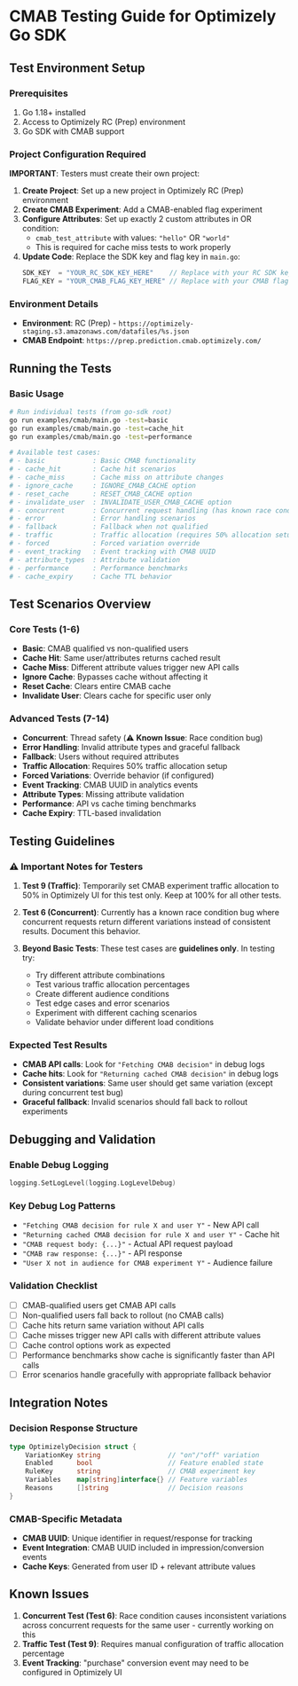 # CMAB Testing Guide for Optimizely Go SDK

## Test Environment Setup

### Prerequisites
1. Go 1.18+ installed
2. Access to Optimizely RC (Prep) environment
3. Go SDK with CMAB support

### Project Configuration Required
**IMPORTANT**: Testers must create their own project:

1. **Create Project**: Set up a new project in Optimizely RC (Prep) environment
2. **Create CMAB Experiment**: Add a CMAB-enabled flag experiment
3. **Configure Attributes**: Set up exactly 2 custom attributes in OR condition:
   - `cmab_test_attribute` with values: `"hello"` OR `"world"`
   - This is required for cache miss tests to work properly
4. **Update Code**: Replace the SDK key and flag key in `main.go`:
   ```go
   SDK_KEY  = "YOUR_RC_SDK_KEY_HERE"    // Replace with your RC SDK key
   FLAG_KEY = "YOUR_CMAB_FLAG_KEY_HERE" // Replace with your CMAB flag key
   ```

### Environment Details
- **Environment**: RC (Prep) - `https://optimizely-staging.s3.amazonaws.com/datafiles/%s.json`
- **CMAB Endpoint**: `https://prep.prediction.cmab.optimizely.com/`

## Running the Tests

### Basic Usage
```bash
# Run individual tests (from go-sdk root)
go run examples/cmab/main.go -test=basic
go run examples/cmab/main.go -test=cache_hit
go run examples/cmab/main.go -test=performance

# Available test cases:
# - basic            : Basic CMAB functionality
# - cache_hit        : Cache hit scenarios  
# - cache_miss       : Cache miss on attribute changes
# - ignore_cache     : IGNORE_CMAB_CACHE option
# - reset_cache      : RESET_CMAB_CACHE option
# - invalidate_user  : INVALIDATE_USER_CMAB_CACHE option
# - concurrent       : Concurrent request handling (has known race condition bug)
# - error            : Error handling scenarios
# - fallback         : Fallback when not qualified
# - traffic          : Traffic allocation (requires 50% allocation setup)
# - forced           : Forced variation override
# - event_tracking   : Event tracking with CMAB UUID
# - attribute_types  : Attribute validation
# - performance      : Performance benchmarks
# - cache_expiry     : Cache TTL behavior
```

## Test Scenarios Overview

### Core Tests (1-6)
- **Basic**: CMAB qualified vs non-qualified users
- **Cache Hit**: Same user/attributes returns cached result
- **Cache Miss**: Different attribute values trigger new API calls
- **Ignore Cache**: Bypasses cache without affecting it
- **Reset Cache**: Clears entire CMAB cache
- **Invalidate User**: Clears cache for specific user only

### Advanced Tests (7-14)  
- **Concurrent**: Thread safety (⚠️ **Known Issue**: Race condition bug)
- **Error Handling**: Invalid attribute types and graceful fallback
- **Fallback**: Users without required attributes
- **Traffic Allocation**: Requires 50% traffic allocation setup
- **Forced Variations**: Override behavior (if configured)
- **Event Tracking**: CMAB UUID in analytics events
- **Attribute Types**: Missing attribute validation
- **Performance**: API vs cache timing benchmarks
- **Cache Expiry**: TTL-based invalidation

## Testing Guidelines

### ⚠️ Important Notes for Testers
1. **Test 9 (Traffic)**: Temporarily set CMAB experiment traffic allocation to 50% in Optimizely UI for this test only. Keep at 100% for all other tests.

2. **Test 6 (Concurrent)**: Currently has a known race condition bug where concurrent requests return different variations instead of consistent results. Document this behavior.

3. **Beyond Basic Tests**: These test cases are **guidelines only**. In testing try:
   - Try different attribute combinations
   - Test various traffic allocation percentages  
   - Create different audience conditions
   - Test edge cases and error scenarios
   - Experiment with different caching scenarios
   - Validate behavior under different load conditions

### Expected Test Results
- **CMAB API calls**: Look for `"Fetching CMAB decision"` in debug logs
- **Cache hits**: Look for `"Returning cached CMAB decision"` in debug logs
- **Consistent variations**: Same user should get same variation (except during concurrent test bug)
- **Graceful fallback**: Invalid scenarios should fall back to rollout experiments

## Debugging and Validation

### Enable Debug Logging
```go
logging.SetLogLevel(logging.LogLevelDebug)
```

### Key Debug Log Patterns
- `"Fetching CMAB decision for rule X and user Y"` - New API call
- `"Returning cached CMAB decision for rule X and user Y"` - Cache hit
- `"CMAB request body: {...}"` - Actual API request payload
- `"CMAB raw response: {...}"` - API response
- `"User X not in audience for CMAB experiment Y"` - Audience failure

### Validation Checklist
- [ ] CMAB-qualified users get CMAB API calls
- [ ] Non-qualified users fall back to rollout (no CMAB calls)
- [ ] Cache hits return same variation without API calls
- [ ] Cache misses trigger new API calls with different attribute values
- [ ] Cache control options work as expected
- [ ] Performance benchmarks show cache is significantly faster than API calls
- [ ] Error scenarios handle gracefully with appropriate fallback behavior

## Integration Notes

### Decision Response Structure
```go
type OptimizelyDecision struct {
    VariationKey string                 // "on"/"off" variation
    Enabled      bool                   // Feature enabled state
    RuleKey      string                 // CMAB experiment key
    Variables    map[string]interface{} // Feature variables
    Reasons      []string               // Decision reasons
}
```

### CMAB-Specific Metadata
- **CMAB UUID**: Unique identifier in request/response for tracking
- **Event Integration**: CMAB UUID included in impression/conversion events
- **Cache Keys**: Generated from user ID + relevant attribute values

## Known Issues
1. **Concurrent Test (Test 6)**: Race condition causes inconsistent variations across concurrent requests for the same user - currently working on this
2. **Traffic Test (Test 9)**: Requires manual configuration of traffic allocation percentage
3. **Event Tracking**: "purchase" conversion event may need to be configured in Optimizely UI